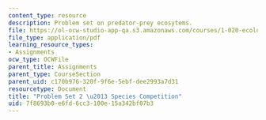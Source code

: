 ```yaml
---
content_type: resource
description: Problem set on predator-prey ecosytems.
file: https://ol-ocw-studio-app-qa.s3.amazonaws.com/courses/1-020-ecology-ii-engineering-for-sustainability-spring-2008/7f8693b0e6fd6cc3100e15a342bf07b3_assn2.pdf
file_type: application/pdf
learning_resource_types:
- Assignments
ocw_type: OCWFile
parent_title: Assignments
parent_type: CourseSection
parent_uid: c170b976-320f-9f6e-5ebf-dee2993a7d31
resourcetype: Document
title: "Problem Set 2 \u2013 Species Competition"
uid: 7f8693b0-e6fd-6cc3-100e-15a342bf07b3
---
```

